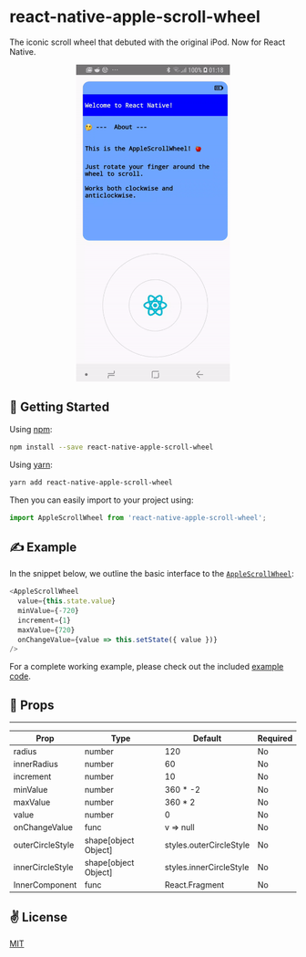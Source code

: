 # react-native-apple-scroll-wheel
The iconic scroll wheel that debuted with the original iPod. Now for React Native.

<p align="center">
  <img src="./bin/out.gif" alt="react-native-apple-scroll-wheel" width="270" height="556">
</p>

## 🚀 Getting Started

Using [npm]():

```sh
npm install --save react-native-apple-scroll-wheel
```

Using [yarn]():

```sh
yarn add react-native-apple-scroll-wheel
```

Then you can easily import to your project using:

```javascript
import AppleScrollWheel from 'react-native-apple-scroll-wheel';
```

## ✍️ Example

In the snippet below, we outline the basic interface to the [`AppleScrollWheel`]('./RNAppleScrollWheel/components/AppleScrollWheel/components/AppleScrollWheel'):

```javascript
<AppleScrollWheel
  value={this.state.value}
  minValue={-720}
  increment={1}
  maxValue={720}
  onChangeValue={value => this.setState({ value })}
/>
```

For a complete working example, please check out the included [example code]('./RNAppleScrollWheel/components/AppleScrollWheel').

## 📌 Props

-----
Prop                  | Type     | Default                   | Required |
--------------------- | -------- | ------------------------- | -------- |
radius|number|120|No|
innerRadius|number|60|No|
increment|number|10|No|
minValue|number|360 * -2|No|
maxValue|number|360 * 2|No|
value|number|0|No|
onChangeValue|func|v => null|No|
outerCircleStyle|shape[object Object]|styles.outerCircleStyle|No|
innerCircleStyle|shape[object Object]|styles.innerCircleStyle|No|
InnerComponent|func|React.Fragment|No|

## ✌️ License
[MIT](https://opensource.org/licenses/MIT)
